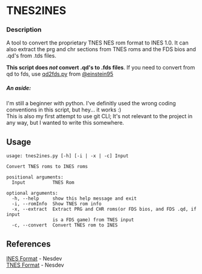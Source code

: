 # TNES2INES
### Description
A tool to convert the proprietary TNES NES rom format to INES 1.0. It can also extract the prg and chr sections from TNES roms and the FDS bios and .qd's from .tds files.

**This script does _not_ convert .qd's to .fds files**. If you need to convert from qd to fds, use [qd2fds.py](https://gist.github.com/einstein95/6545066905680466cdf200c4cc8ca4f0) from [@einstein95](https://github.com/einstein95)

##### An aside:
I'm still a beginner with python. I've definitly used the wrong coding conventions in this script, but hey... it works :)<br />
This is also my first attempt to use git CLI; It's not relevant to the project in any way, but I wanted to write this somewhere. 

## Usage
```
usage: tnes2ines.py [-h] [-i | -x | -c] Input

Convert TNES roms to INES roms

positional arguments:
  Input          TNES Rom

optional arguments:
  -h, --help     show this help message and exit
  -i, --romInfo  Show TNES rom info
  -x, --extract  Extract PRG and CHR roms(or FDS bios, and FDS .qd, if input
                 is a FDS game) from TNES input
  -c, --convert  Convert TNES rom to INES
```
## References
[INES Format](https://wiki.nesdev.com/w/index.php/INES) - Nesdev<br />
[TNES Format](https://wiki.nesdev.com/w/index.php/TNES) - Nesdev
